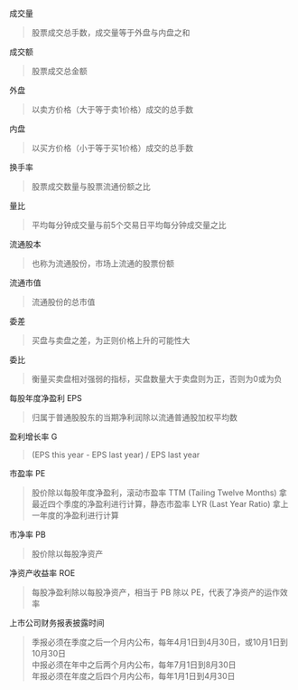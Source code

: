 成交量
> 股票成交总手数，成交量等于外盘与内盘之和

成交额
> 股票成交总金额

外盘
> 以卖方价格（大于等于卖1价格）成交的总手数

内盘
> 以买方价格（小于等于买1价格）成交的总手数

换手率
> 股票成交数量与股票流通份额之比

量比
> 平均每分钟成交量与前5个交易日平均每分钟成交量之比

流通股本
> 也称为流通股份，市场上流通的股票份额

流通市值
> 流通股份的总市值

委差
> 买盘与卖盘之差，为正则价格上升的可能性大

委比
> 衡量买卖盘相对强弱的指标，买盘数量大于卖盘则为正，否则为0或为负

每股年度净盈利 EPS
> 归属于普通股股东的当期净利润除以流通普通股加权平均数

盈利增长率 G
> (EPS this year - EPS last year) / EPS last year

市盈率 PE
> 股价除以每股年度净盈利，滚动市盈率 TTM (Tailing Twelve Months) 拿最近四个季度的净盈利进行计算，静态市盈率 LYR (Last Year Ratio) 拿上一年度的净盈利进行计算

市净率 PB
> 股价除以每股净资产

净资产收益率 ROE
> 每股净盈利除以每股净资产，相当于 PB 除以 PE，代表了净资产的运作效率

上市公司财务报表披露时间
> 季报必须在季度之后一个月内公布，每年4月1日到4月30日，或10月1日到10月30日    
> 中报必须在年中之后两个月内公布，每年7月1日到8月30日    
> 年报必须在年度之后四个月内公布，每年1月1日到4月30日    
